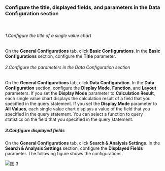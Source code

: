 ### Configure the title, displayed fields, and parameters in the Data Configuration section

<br/>

###### 1.Configure the title of a single value chart

On the **General Configurations** tab, click **Basic Configurations**. In the **Basic Configurations** section, configure the **Title** parameter.

###### 2.Configure the parameters in the Data Configuration section

On the **General Configurations** tab, click **Data Configuration**. In the **Data Configuration** section, configure the **Display Mode**, **Function**, and **Layout** parameters. If you set the **Display Mode** parameter to **Calculation Result**, each single value chart displays the calculation result of a field that you specified in the query statement. If you set the **Display Mode** parameter to **All Values**, each single value chart displays a value of the field that you specified in the query statement. You can select a function to query statistics on the field that you specified in the query statement.

##### 3.Configure displayed fields

On the **General Configurations** tab, click **Search & Analysis Settings**. In the **Search & Analysis Settings** section, configure the **Displayed Fields** parameter. The following figure shows the configurations.

![图 3](/img/src/en/visulization/statistics/statistics3.png)

